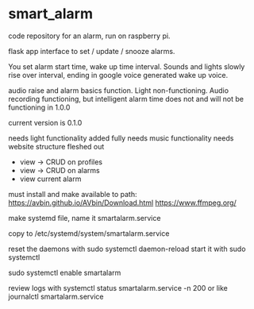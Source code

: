 # smart_alarm

code repository for an alarm, run on raspberry pi. 

flask app interface to set / update / snooze alarms. 

You set alarm start time, wake up time interval. Sounds and lights slowly rise over interval, ending in google voice generated wake up voice.

audio raise and alarm basics function. Light non-functioning. Audio recording functioning, but intelligent alarm time does not and will not be functioning in 1.0.0
 
current version is 0.1.0

needs light functionality added fully
needs music functionality
needs website structure fleshed out
- view -> CRUD on profiles
- view -> CRUD on alarms
- view current alarm

must install and make available to path:
https://avbin.github.io/AVbin/Download.html
https://www.ffmpeg.org/



make systemd file, name it smartalarm.service

copy to /etc/systemd/system/smartalarm.service

reset the daemons with sudo systemctl daemon-reload
start it with sudo systemctl

sudo systemctl enable smartalarm

review logs with systemctl status smartalarm.service -n 200
or like journalctl smartalarm.service